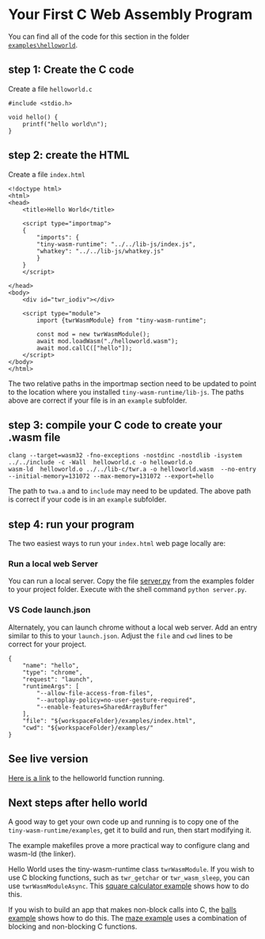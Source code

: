 # Your First C Web Assembly Program
You can find all of the code for this section in the folder [`examples\helloworld`](https://github.com/twiddlingbits/tiny-wasm-runtime/tree/main/examples/helloworld).

## step 1: Create the C code
Create a file `helloworld.c`
~~~
#include <stdio.h>

void hello() {
    printf("hello world\n");
}
~~~

## step 2: create the HTML
Create a file `index.html`
~~~
<!doctype html>
<html>
<head>
	<title>Hello World</title>

	<script type="importmap">
	{
		"imports": {
		"tiny-wasm-runtime": "../../lib-js/index.js",
		"whatkey": "../../lib-js/whatkey.js"
		}
	}
	</script>

</head>
<body>
	<div id="twr_iodiv"></div>

	<script type="module">
		import {twrWasmModule} from "tiny-wasm-runtime";
		
		const mod = new twrWasmModule();
		await mod.loadWasm("./helloworld.wasm");
		await mod.callC(["hello"]);
	</script>
</body>
</html>
~~~

The two relative paths in the importmap section need to be updated to point to the location where you installed `tiny-wasm-runtime/lib-js`.  The paths above are correct if your file is in an `example` subfolder.

## step 3: compile your C code to create your .wasm file
~~~
clang --target=wasm32 -fno-exceptions -nostdinc -nostdlib -isystem ../../include -c -Wall  helloworld.c -o helloworld.o
wasm-ld  helloworld.o ../../lib-c/twr.a -o helloworld.wasm  --no-entry 	--initial-memory=131072 --max-memory=131072 --export=hello 
~~~

The path to `twa.a` and to `include`  may need to be updated.  The above path is correct if your code is in an `example` subfolder.

## step 4: run your program
The two easiest ways to run your `index.html` web page locally are:

### Run a local web Server
You can run a local server.  Copy the file [server.py](https://github.com/twiddlingbits/tiny-wasm-runtime/blob/main/examples/server.py) from the examples folder to your project folder.  Execute with the shell command `python server.py`.

### VS Code launch.json
Alternately, you can launch chrome without a local web server.  Add an entry similar to this to your `launch.json`.  Adjust the `file` and `cwd` lines to be correct for your project.
~~~
{
    "name": "hello",
    "type": "chrome",
    "request": "launch",
    "runtimeArgs": [
        "--allow-file-access-from-files",
        "--autoplay-policy=no-user-gesture-required",
        "--enable-features=SharedArrayBuffer"
    ],
    "file": "${workspaceFolder}/examples/index.html",
    "cwd": "${workspaceFolder}/examples/"
}
~~~


## See live version
[Here is a link](/examples/helloworld/index.html) to the helloworld function running.

## Next steps after hello world
A good way to get your own code up and running is to copy one of the `tiny-wasm-runtime/examples`, get it to build and run, then start modifying it.  

The example makefiles prove a more practical way to configure clang and wasm-ld (the linker).

Hello World uses the tiny-wasm-runtime class `twrWasmModule`.   If you wish to use C blocking functions, such as `twr_getchar` or `twr_wasm_sleep`, you can use `twrWasmModuleAsync`.  This [square calculator example](../examples/examples-stdio-div.md) shows how to do this.  

If you wish to build an app that makes non-block calls into C, the [balls example](../examples/examples-balls.md) shows how to do this. The [maze example](../examples/examples-maze.md) uses a combination of blocking and non-blocking C functions.

